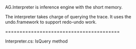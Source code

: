 ﻿AG.Interpreter is inference engine with the short memory.

The interpreter takes charge of querying the trace. It uses the undo.framework to 
support redo-undo work.

========================================

Interpreter.cs: IsQuery method